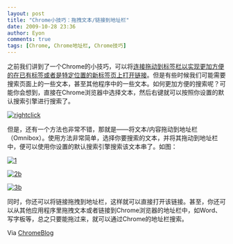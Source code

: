 ```yaml
---
layout: post
title: "Chrome小技巧：拖拽文本/链接到地址栏"
date: 2009-10-28 23:36
author: Eyon
comments: true
tags: [Chrome, Chrome地址栏, Chrome技巧]
---
```

之前我们讲到了一个Chrome的小技巧，可以将[连接拖动到标签栏以实现更加方便的在已有标签或者是特定位置的新标签页上打开链接](http://www.chromi.org/archives/1610)。但是有些时候我们可能需要搜索页面上的一些文本，甚至其他程序中的一些文本。如何更加方便的搜索呢？可能你会想到，直接在Chrome浏览器中选择文本，然后右键就可以按照你设置的默认搜索引擎进行搜索了。

<a href="http://img.chromi.org/2009/10/rightclick.png">![rightclick](http://img.chromi.org/2009/10/rightclick.png "rightclick")</a>

但是，还有一个方法也非常不错，那就是——将文本/内容拖动到地址栏（Omnibox）。使用方法非常简单，选择你要搜索的文本，并将其拖动到地址栏中，便可以使用你设置的默认搜索引擎搜索该文本串了。如图：<!--more-->

<a href="http://img.chromi.org/2009/10/1.png">![1](http://img.chromi.org/2009/10/1-550x218.png "1")</a>

<a href="http://img.chromi.org/2009/10/2b.png">![2b](http://img.chromi.org/2009/10/2b.png "2b")</a>

<a href="http://img.chromi.org/2009/10/3b.png">![3b](http://img.chromi.org/2009/10/3b-550x295.png "3b")</a>

同时，你还可以将链接拖拽到地址栏，这样就可以直接打开该链接。甚至，你还可以从其他应用程序里拖拽文本或者链接到Chrome浏览器的地址栏中，如Word、写字板等，总之只要能拖过来，就可以通过Chrome的地址栏搜索。

Via [ChromeBlog](http://chrome.blogspot.com/2009/10/tip-of-day-dragging-to-omnibox.html)
